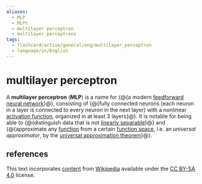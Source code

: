 ```yaml
---
aliases:
  - MLP
  - MLPs
  - multilayer perceptron
  - multilayer perceptrons
tags:
  - flashcard/active/general/eng/multilayer_perceptron
  - language/in/English
---
```


# multilayer perceptron

A __multilayer perceptron__ (__MLP__) is a name for {@{a modern [feedforward neural network](feedforward%20neural%20network.md)}@}, consisting of {@{fully connected neurons (each neuron in a layer is connected to every neuron in the next layer) with a nonlinear [activation function](activation%20function.md), organized in at least 3 layers}@}. It is notable for being able to {@{distinguish data that is not [linearly separable](linear%20separability.md)}@} and {@{approximate any [function](function%20(mathematics).md) from a certain [function space](function%20space.md), i.e. an _universal approximator_, by the [universal approximation theorem](universal%20approximation%20theorem.md)}@}. <!--SR:!2026-11-19,678,330!2025-07-02,257,290!2028-03-22,1069,350!2026-01-10,384,290-->

## references

This text incorporates [content](https://en.wikipedia.org/wiki/multilayer_perceptron) from [Wikipedia](Wikipedia.md) available under the [CC BY-SA 4.0](https://creativecommons.org/licenses/by-sa/4.0/) license.
